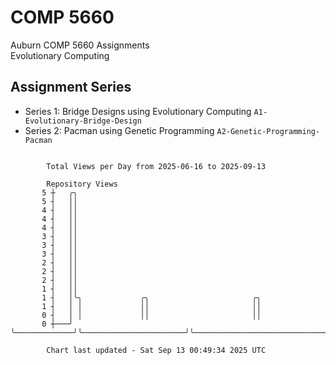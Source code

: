 # COMP 5660
Auburn COMP 5660 Assignments  
Evolutionary Computing

## Assignment Series
- Series 1: Bridge Designs using Evolutionary Computing `A1-Evolutionary-Bridge-Design`
- Series 2: Pacman using Genetic Programming `A2-Genetic-Programming-Pacman`

```

        Total Views per Day from 2025-06-16 to 2025-09-13

        Repository Views
       5 ┼   ╭╮
       5 ┤   ││
       4 ┤   ││
       4 ┤   ││
       4 ┤   ││
       3 ┤   ││
       3 ┤   ││
       3 ┤   ││
       2 ┤   ││
       2 ┤   ││
       2 ┤   ││
       1 ┤   ││
       1 ┤   │╰╮             ╭╮                       ╭╮
       1 ┤   │ │             ││                       ││
       0 ┤   │ │             ││                       ││
       0 ┼───╯ ╰─────────────╯╰───────────────────────╯╰───────────────────────────────────────────

        Chart last updated - Sat Sep 13 00:49:34 2025 UTC
        
```
